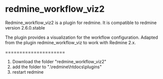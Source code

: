 redmine_workflow_viz2
=====================

Redmine_workflow_viz2 is a plugin for redmine. It is compatible to redmine version 2.6.0.stable

The plugin provides a visualization for the workflow configuration. Adapted from the plugin redmine_workflow_viz to work with Redmine 2.x.

=====================
1. Download the folder "redmine_workflow_viz2"
2. add the folder to ".\redmine\htdocs\plugins"
3. restart redmine
